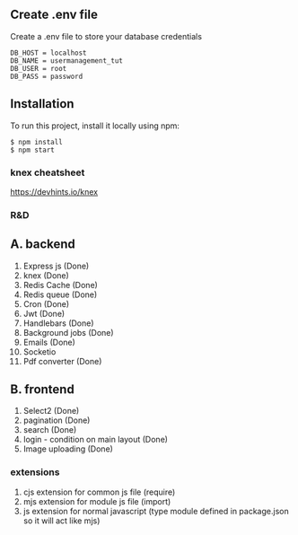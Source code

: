 ## Create .env file
Create a .env file to store your database credentials

```
DB_HOST = localhost
DB_NAME = usermanagement_tut
DB_USER = root
DB_PASS = password
```

## Installation
To run this project, install it locally using npm:

```
$ npm install
$ npm start
```


### knex cheatsheet
https://devhints.io/knex

### R&D

A. backend
----------
1. Express js (Done)
2. knex (Done)
3. Redis Cache (Done)
4. Redis queue (Done)
5. Cron (Done)
6. Jwt (Done)
7. Handlebars (Done)
8. Background jobs (Done)
9. Emails (Done)
10. Socketio
11. Pdf converter (Done)

B. frontend
-----------
1. Select2 (Done)
2. pagination (Done)
3. search (Done)
4. login - condition on main layout (Done)
5. Image uploading (Done)

### extensions
1. cjs extension for common js file (require)
2. mjs extension for module js file (import)
3. js extension for normal javascript (type module defined in package.json so it will act like mjs)